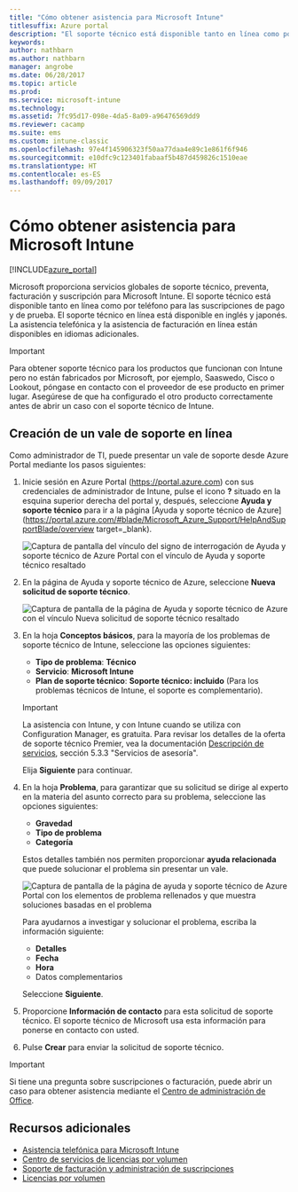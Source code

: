 ```yaml
---
title: "Cómo obtener asistencia para Microsoft Intune"
titlesuffix: Azure portal
description: "El soporte técnico está disponible tanto en línea como por teléfono para las suscripciones de pago y de prueba."
keywords: 
author: nathbarn
ms.author: nathbarn
manager: angrobe
ms.date: 06/28/2017
ms.topic: article
ms.prod: 
ms.service: microsoft-intune
ms.technology: 
ms.assetid: 7fc95d17-098e-4da5-8a09-a96476569dd9
ms.reviewer: cacamp
ms.suite: ems
ms.custom: intune-classic
ms.openlocfilehash: 97e4f145906323f50aa77daa4e89c1e861f6f946
ms.sourcegitcommit: e10dfc9c123401fabaaf5b487d459826c1510eae
ms.translationtype: HT
ms.contentlocale: es-ES
ms.lasthandoff: 09/09/2017
---
```

# <a name="how-to-get-support-for-microsoft-intune"></a>Cómo obtener asistencia para Microsoft Intune

[!INCLUDE[azure_portal](./includes/note-for-both-portals.md)]

Microsoft proporciona servicios globales de soporte técnico, preventa, facturación y suscripción para Microsoft Intune. El soporte técnico está disponible tanto en línea como por teléfono para las suscripciones de pago y de prueba. El soporte técnico en línea está disponible en inglés y japonés. La asistencia telefónica y la asistencia de facturación en línea están disponibles en idiomas adicionales.

>[!IMPORTANT]
> Para obtener soporte técnico para los productos que funcionan con Intune pero no están fabricados por Microsoft, por ejemplo, Saaswedo, Cisco o Lookout, póngase en contacto con el proveedor de ese producto en primer lugar. Asegúrese de que ha configurado el otro producto correctamente antes de abrir un caso con el soporte técnico de Intune.

## <a name="create-an-online-support-ticket"></a>Creación de un vale de soporte en línea

Como administrador de TI, puede presentar un vale de soporte desde Azure Portal mediante los pasos siguientes:

1. Inicie sesión en Azure Portal (https://portal.azure.com) con sus credenciales de administrador de Intune, pulse el icono **?** situado en la esquina superior derecha del portal y, después, seleccione **Ayuda y soporte técnico** para ir a la página [Ayuda y soporte técnico de Azure](https://portal.azure.com/#blade/Microsoft_Azure_Support/HelpAndSupportBlade/overview target=_blank).

    ![Captura de pantalla del vínculo del signo de interrogación de Ayuda y soporte técnico de Azure Portal con el vínculo de Ayuda y soporte técnico resaltado](./media/azure-get-support.png)

2. En la página de Ayuda y soporte técnico de Azure, seleccione **Nueva solicitud de soporte técnico**.

    ![Captura de pantalla de la página de Ayuda y soporte técnico de Azure con el vínculo Nueva solicitud de soporte técnico resaltado](./media/azure-support-ticket-link.png)
3. En la hoja **Conceptos básicos**, para la mayoría de los problemas de soporte técnico de Intune, seleccione las opciones siguientes:
    - **Tipo de problema**: **Técnico**
    - **Servicio**: **Microsoft Intune**
    - **Plan de soporte técnico**: **Soporte técnico: incluido** (Para los problemas técnicos de Intune, el soporte es complementario).

    >[!IMPORTANT]
    >La asistencia con Intune, y con Intune cuando se utiliza con Configuration Manager, es gratuita. Para revisar los detalles de la oferta de soporte técnico Premier, vea la documentación [Descripción de servicios](https://www.microsoft.com/microsoftservices/services-list.aspx), sección 5.3.3 "Servicios de asesoría".

    Elija **Siguiente** para continuar.
4. En la hoja **Problema**, para garantizar que su solicitud se dirige al experto en la materia del asunto correcto para su problema, seleccione las opciones siguientes:
    - **Gravedad**
    - **Tipo de problema**
    - **Categoría**

    Estos detalles también nos permiten proporcionar **ayuda relacionada** que puede solucionar el problema sin presentar un vale.

    ![Captura de pantalla de la página de ayuda y soporte técnico de Azure Portal con los elementos de problema rellenados y que muestra soluciones basadas en el problema](./media/support-need-solutions.png)

    Para ayudarnos a investigar y solucionar el problema, escriba la información siguiente:
    -   **Detalles**
    - **Fecha**
    - **Hora**
    - Datos complementarios

    Seleccione **Siguiente**.
5. Proporcione **Información de contacto** para esta solicitud de soporte técnico. El soporte técnico de Microsoft usa esta información para ponerse en contacto con usted.
6. Pulse **Crear** para enviar la solicitud de soporte técnico.

>[!IMPORTANT]
>Si tiene una pregunta sobre suscripciones o facturación, puede abrir un caso para obtener asistencia mediante el [Centro de administración de Office](https://portal.office.com/Support/SupportEntry.aspx).

## <a name="additional-resources"></a>Recursos adicionales
- [Asistencia telefónica para Microsoft Intune](phone-support-contact.md)
- [Centro de servicios de licencias por volumen](http://go.microsoft.com/fwlink/p/?LinkID=282016)
- [Soporte de facturación y administración de suscripciones](https://support.office.com/article/Contact-Office-365-for-business-support-Admin-Help-32a17ca7-6fa0-4870-8a8d-e25ba4ccfd4b)
- [Licencias por volumen](http://go.microsoft.com/fwlink/p/?LinkID=282015)
